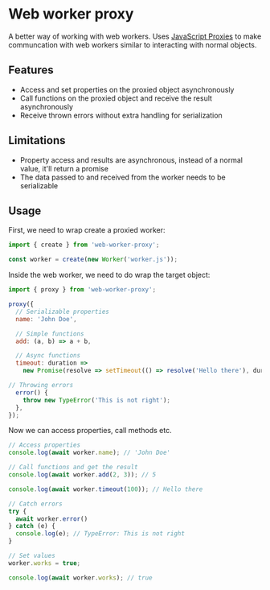 # Web worker proxy

A better way of working with web workers. Uses [JavaScript Proxies](https://developer.mozilla.org/en-US/docs/Web/JavaScript/Reference/Global_Objects/Proxy) to make communcation with web workers similar to interacting with normal objects.

## Features

- Access and set properties on the proxied object asynchronously
- Call functions on the proxied object and receive the result asynchronously
- Receive thrown errors without extra handling for serialization

## Limitations

- Property access and results are asynchronous, instead of a normal value, it'll return a promise
- The data passed to and received from the worker needs to be serializable

## Usage

First, we need to wrap create a proxied worker:

```js
import { create } from 'web-worker-proxy';

const worker = create(new Worker('worker.js'));
```

Inside the web worker, we need to do wrap the target object:

```js
import { proxy } from 'web-worker-proxy';

proxy({
  // Serializable properties
  name: 'John Doe',

  // Simple functions
  add: (a, b) => a + b,

  // Async functions
  timeout: duration =>
    new Promise(resolve => setTimeout(() => resolve('Hello there'), duration)),

// Throwing errors
  error() {
    throw new TypeError('This is not right');
  },
});
```

Now we can access properties, call methods etc.

```js
// Access properties
console.log(await worker.name); // 'John Doe'

// Call functions and get the result
console.log(await worker.add(2, 3)); // 5

console.log(await worker.timeout(100)); // Hello there

// Catch errors
try {
  await worker.error()
} catch (e) {
  console.log(e); // TypeError: This is not right
}

// Set values
worker.works = true;

console.log(await worker.works); // true
```
